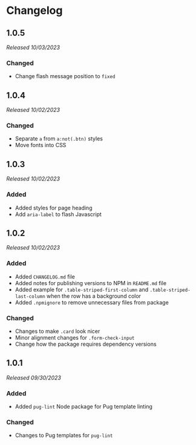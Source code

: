 # Changelog

## 1.0.5

_Released 10/03/2023_

### Changed

* Change flash message position to `fixed`

## 1.0.4

_Released 10/02/2023_

### Changed

* Separate `a` from `a:not(.btn)` styles
* Move fonts into CSS

## 1.0.3

_Released 10/02/2023_

### Added

* Added styles for page heading
* Add `aria-label` to flash Javascript

## 1.0.2

_Released 10/02/2023_

### Added

* Added `CHANGELOG.md` file
* Added notes for publishing versions to NPM in `README.md` file
* Added example for `.table-striped-first-column` and `.table-striped-last-column` when the row has a background color
* Added `.npmignore` to remove unnecessary files from package

### Changed

* Changes to make `.card` look nicer
* Minor alignment changes for `.form-check-input`
* Change how the package requires dependency versions

## 1.0.1

_Released 09/30/2023_

### Added

* Added `pug-lint` Node package for Pug template linting

### Changed

* Changes to Pug templates for `pug-lint`
